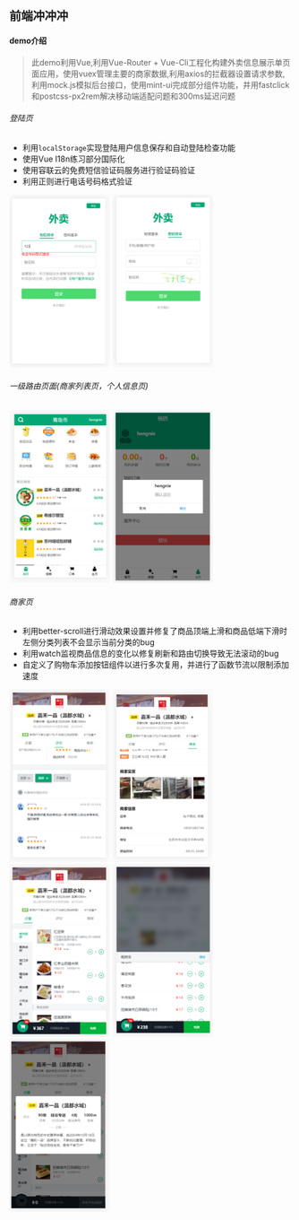 ## 前端冲冲冲

#### demo介绍


> 此demo利用Vue,利用Vue-Router + Vue-Cli工程化构建外卖信息展示单页面应用，使用vuex管理主要的商家数据,利用axios的拦截器设置请求参数,利用mock.js模拟后台接口，使用mint-ui完成部分组件功能，并用fastclick和postcss-px2rem解决移动端适配问题和300ms延迟问题



###### 登陆页

- 利用`localStorage`实现登陆用户信息保存和自动登陆检查功能
- 使用Vue I18n练习部分国际化
- 使用容联云的免费短信验证码服务进行验证码验证
- 利用正则进行电话号码格式验证

<img alt="手机登陆" src="./otherPic/手机登陆.png" style="display: inline-block; width: 180px">
<img alt="密码登陆" src="./otherPic/密码登陆.png" style="display: inline-block; width: 180px">
<br>

###### 一级路由页面(商家列表页，个人信息页)

<img alt="商家展示" src="./otherPic/商家展示.png" style="display: inline-block; width: 180px">

<img alt="登陆退出" src="./otherPic/登陆退出.png" style="display: inline-block; width: 180px">
<br>

###### 商家页

- 利用better-scroll进行滑动效果设置并修复了商品顶端上滑和商品低端下滑时左侧分类列表不会显示当前分类的bug
- 利用watch监视商品信息的变化以修复刷新和路由切换导致无法滚动的bug
- 自定义了购物车添加按钮组件以进行多次复用，并进行了函数节流以限制添加速度

<img alt="商家评价" src="./otherPic/商家评价.png" style="display: inline-block; width: 180px">
<img alt="商家信息" src="./otherPic/商家信息.png" style="display: inline-block; width: 180px">
<img alt="商品列表" src="./otherPic/商品列表.png" style="display: inline-block; width: 180px">
<img alt="购物车" src="./otherPic/购物车.png" style="display: inline-block; width: 180px">
<img alt="商家信息卡片" src="./otherPic/商家信息卡片.png" style="display: inline-block; width: 180px">
